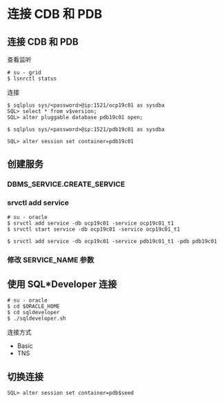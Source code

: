 # 连接 CDB 和 PDB



## 连接 CDB 和 PDB

查看监听
```
# su - grid
$ lsnrctl status
```

连接
```
$ sqlplus sys/<password>@ip:1521/ocp19c01 as sysdba
SQL> select * from v$version;
SQL> alter pluggable database pdb19c01 open;
```
```
$ sqlplus sys/<password>@ip:1521/pdb19c01 as sysdba
```
```
SQL> alter session set container=pdb19c01
```

## 创建服务

### DBMS_SERVICE.CREATE_SERVICE

### srvctl add service

```
# su - oracle
$ srvctl add service -db ocp19c01 -service ocp19c01_t1
$ srvctl start service -db ocp19c01 -service ocp19c01_t1
```
```
$ srvctl add service -db ocp19c01 -service pdb19c01_t1 -pdb pdb19c01
```

### 修改 SERVICE_NAME 参数


## 使用 SQL*Developer 连接

```
# su - oracle
$ cd $ORACLE_HOME
$ cd sqldeveloper
$ ./sqldeveloper.sh
```

连接方式
- Basic
- TNS

## 切换连接

```
SQL> alter session set container=pdb$seed
```